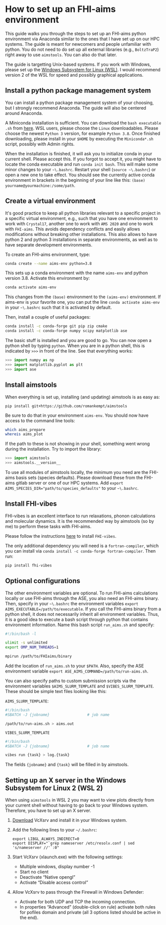 # How to set up an FHI-aims environment


This guide walks you through the steps to set up an FHI-aims python environment via Anaconda similar to the ones that I have set up on our HPC systems.
The guide is meant for newcomers and people unfamiliar with python. You do not need to do set up all external libraries (e.g., `BoltzTraP2`) right away
to use `aimstools`. You can also do that later.

The guide is targetting Unix-based systems. If you work with Windows, please set up the [Windows Subsystem for Linux (WSL)](https://docs.microsoft.com/en-us/windows/wsl/install-win10). I would recommend version 2 of the WSL for speed and possibly graphical applications.

## Install a python package management system

You can install a python package management system of your choosing, but I strongly recommend Anaconda. The guide will also be centered around Anaconda.

A Miniconda installation is sufficient. You can download the `bash executable .sh` from [here](https://docs.conda.io/en/latest/miniconda.html). WSL users, please choose the `Linux` downloadables. Please choose the newest `Python 3` version, for example `Python 3.8`. Once finished downloading, please install in your `$HOME` by executing the `Miniconda*.sh` script, possibly with Admin rights.

When the installation is finished, it will ask you to initialize conda in your current shell. Please accept this. If you forgot to accept it, you might have to locate the conda executable and run `conda init bash`. This will make some minor changes to your `~\.bashrc`. Restart your shell (`source ~\.bashrc`) or open a new one to take effect. You should see the currently active conda environment in brackets in the beginning of your line like this: `(base) yourname@yourmachine:/some/path`.

## Create a virtual environment

It's good practice to keep all python libraries relevant to a specific project in a specific virtual environment, e.g., such that you have one environment to work with `Crystal17`, another one to work with `AMS 2020` and one to work with `FHI-aims`. This avoids dependency conflicts and easily allows modifications without breaking other installations. This also allows to have python 2 and python 3 installations in separate environments, as well as to have separate development environments.

To create an FHI-aims environment, type:
```bash
conda create --name aims-env python=3.8
```

This sets up a conda environment with the name `aims-env` and python version 3.8.
Activate this environment by:
```bash
conda activate aims-env
```

This changes from the `(base)` environment to the `(aims-env)` environment. If aims-env is your favorite one, you can put the line `conda activate aims-env` in your `~\.bashrc` such that it is activated by default.

Then, install a couple of useful packages:
```bash
conda install -c conda-forge git pip zip cmake 
conda install -c conda-forge numpy scipy matplotlib ase
```

The basic stuff is installed and you are good to go. You can now open a python shell by typing `python`. When you are in a python shell, this is indicated by `>>>` in front of the line. See that everything works:

```python
>>> import numpy as np
>>> import matplotlib.pyplot as plt
>>> import ase
``` 

## Install aimstools

When everything is set up, installing (and updating) aimstools is as easy as:

```
pip install git+https://github.com/romankempt/aimstools
```

Be sure to do that in your environment `aims-env`. You should now have access to the command line tools:
```bash
which aims_prepare
whereis aims_plot
```

If the path to these is not showing in your shell, something went wrong during the installation. Try to import the library:
```python
>>> import aimstools
>>> aimstools.__version__
```

To use all modules of aimstools locally, the minimum you need are the FHI-aims basis sets (species defaults). Please download these from the FHI-aims gitlab server or one of our HPC systems. Add `export AIMS_SPECIES_DIR="path/to/species_defaults"` to your `~\.bashrc`.

## Install FHI-vibes

FHI-vibes is an excellent interface to run relaxations, phonon calculations and molecular dynamics. It is the recommended way by aimstools (so by me) to perform these tasks with FHI-aims.

Please follow the instructions [here](https://vibes-developers.gitlab.io/vibes/Installation/) to install `FHI-vibes`.

The only additional dependency you will need is a `fortran-compiler`, which you can install via `conda install -c conda-forge fortran-compiler`.
Then run:
```bash
pip install fhi-vibes
```

## Optional configurations

The other environment variables are optional. To run FHI-aims calculations locally or use FHI-aims through the ASE, you also need an FHI-aims binary. Then, specify in your `~\.bashrc` the environment variables `export AIMS_EXECUTABLE=/path/to/executable`. If you call the FHI-aims binary from a python shell, it does not necessarily inherit all environment variables. Thus, it is a good idea to execute a bash script through python that contains environment information. Name this bash script `run_aims.sh` and specify:

```bash
#!/bin/bash -l

ulimit -s unlimited
export OMP_NUM_THREADS=1

mpirun /path/to/FHIaims/binary
```

Add the location of `run_aims.sh` to your `$PATH`. Also, specify the ASE environment variable `export ASE_AIMS_COMMAND=/path/to/run-aims.sh`.

You can also specify paths to custom submission scripts via the environment variables `$AIMS_SLURM_TEMPLATE` and `$VIBES_SLURM_TEMPLATE`. These should be simple text files looking like this:

`AIMS_SLURM_TEMPLATE`:
```bash
#!/bin/bash
#SBATCH -J {jobname}                 # job name

/path/to/run-aims.sh > aims.out
```

`VIBES_SLURM_TEMPLATE`
```bash
#!/bin/bash
#SBATCH -J {jobname}                 # job name

vibes run {task} > log.{task}
```

The fields `{jobname}` and `{task}` will be filled in by aimstools.


## Setting up an X server in the Windows Subsystem for Linux 2 (WSL 2)
When using `aimstools` in WSL 2 you may want to view plots directly from your current shell without having to go back to your Windows system. Therefore, you have to set up an X server.

1. [Download](https://sourceforge.net/projects/vcxsrv/) VcXsrv and install it in your Windows system.

2. Add the following lines to your `~/.bashrc`:
    ```
    export LIBGL_ALWAYS_INDIRECT=0
    export DISPLAY="`grep nameserver /etc/resolv.conf | sed 's/nameserver //'`:0"
    ```

3. Start VcXsrv (xlaunch.exe) with the following settings:
    - Multiple windows, display number -1
    - Start no client
    - Deactivate “Native opengl”
    - Activate “Disable access control”

4. Allow VcXsrv to pass through the Firewall in Windows Defender:
    - Activate for both UDP and TCP the incoming connection.
    - In properties “Advanced” (double-click on rule) activate both rules for pofiles domain and private (all 3 options listed should be active in the end).

